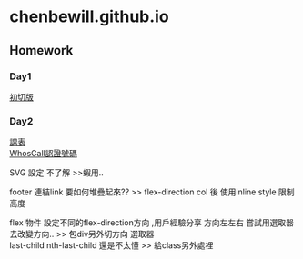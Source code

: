 # chenbewill.github.io
## Homework 
### Day1
[初切版](https://chenbewill.github.io/Day1/01.html)
### Day2
[課表](https://chenbewill.github.io/Day2/table.html)  
[WhosCall認證號碼](https://chenbewill.github.io/Day2/WhosCall.html)  

SVG 設定 不了解  >>蝦用..  

footer 連結link 要如何堆疊起來??  >> flex-direction col 後 使用inline style 限制高度  

flex 物件 設定不同的flex-direction方向 ,用戶經驗分享 方向左左右 嘗試用選取器去改變方向.. >> 包div另外切方向
選取器  
last-child  nth-last-child  還是不太懂  >> 給class另外處裡  
